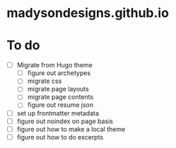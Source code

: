 # madysondesigns.github.io

# To do
- [ ] Migrate from Hugo theme
  - [ ] figure out archetypes
  - [ ] migrate css
  - [ ] migrate page layouts
  - [ ] migrate page contents
  - [ ] figure out resume json
- [ ] set up frontmatter metadata
- [ ] figure out noindex on page basis
- [ ] figure out how to make a local theme
- [ ] figure out how to do excerpts
